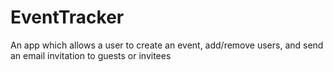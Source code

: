 # EventTracker
An app which allows a user to create an event, add/remove users, and send an email invitation to guests or invitees

